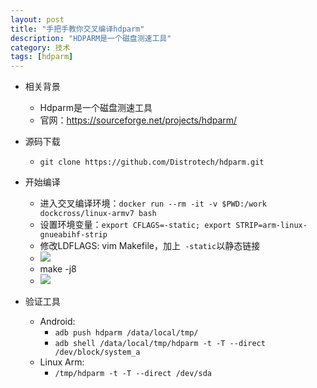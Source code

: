 ```yaml
---
layout: post
title: "手把手教你交叉编译hdparm"
description: "HDPARM是一个磁盘测速工具"
category: 技术
tags: [hdparm]
---
```




- 相关背景
	- Hdparm是一个磁盘测速工具
	- 官网：https://sourceforge.net/projects/hdparm/
- 源码下载
	- `git clone https://github.com/Distrotech/hdparm.git`
- 开始编译
	- 进入交叉编译环境：`docker run --rm -it -v $PWD:/work dockcross/linux-armv7 bash`
	- 设置环境变量：`export CFLAGS=-static; export STRIP=arm-linux-gnueabihf-strip`
	- 修改LDFLAGS: vim Makefile，加上` -static`以静态链接
	- ![](https://ws1.sinaimg.cn/large/6e22ca27gy1fqr4eyxobmj20jb0bhmz1)
	- make -j8
	- ![](https://ws1.sinaimg.cn/large/6e22ca27gy1fqr4f719q7j20vt0p0wrt)

- 验证工具
	- Android:
		- `adb push hdparm /data/local/tmp/`
		- `adb shell /data/local/tmp/hdparm -t -T --direct /dev/block/system_a`
	- Linux Arm:
		- `/tmp/hdparm -t -T --direct /dev/sda`


